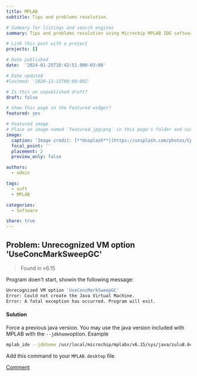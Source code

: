 ```yaml
---
title: MPLAB
subtitle: Tips and problems resolution.

# Summary for listings and search engines
summary: Tips and problems resolution using Microchip MPLAB IDE software.

# Link this post with a project
projects: []

# Date published
date:  '2024-01-25T18:42:51.000-03:00'

# Date updated
#lastmod: '2020-12-13T00:00:00Z'

# Is this an unpublished draft?
draft: false

# Show this page in the Featured widget?
featured: yes

# Featured image
# Place an image named `featured.jpg/png` in this page's folder and customize its options here.
image:
  caption: 'Image credit: [**Unsplash**](https://unsplash.com/photos/CpkOjOcXdUY)'
  focal_point: ''
  placement: 2
  preview_only: false

authors:
  - admin 

tags:
  - soft
  - MPLAB

categories:
  - Software 

share: true
---
```

 

## Problem: Unrecognized VM option 'UseConcMarkSweepGC'
 > Found in v6.15

Program doen't start, showin the following message:
```bash
Unrecognized VM option 'UseConcMarkSweepGC'
Error: Could not create the Java Virtual Machine.
Error: A fatal exception has occurred. Program will exit.
```

#### Solution
Force a previous java version. You may use the java version included with MPLAB with the `--jdkhome`option. Example
```bash
mplab_ide --jdkhome /usr/local/microchip/mplabx/v6.15/sys/java/zulu8.64.0.19-ca-fx-jre8.0.345-linux_x64
```

Add this command to your `MPLAB.desktop` file.

[Comment](https://x.com/budinero_/status/1750646477095940453?s=20)